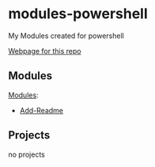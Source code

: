 # modules-powershell
My Modules created for powershell

[Webpage for this repo][moduleweblink]


## Modules
[Modules][modulesWebLink]:
* [Add-Readme][Add-ReadmeWebLink]

## Projects
no projects

[moduleweblink]: https://crispybaccoon.github.io/modules-powershell/
[modulesWebLink]: https://crispybaccoon.github.io/modules-powershell/modules/
[Add-ReadmeWebLink]: https://crispybaccoon.github.io/modules-powershell/modules/Add-Readme/
